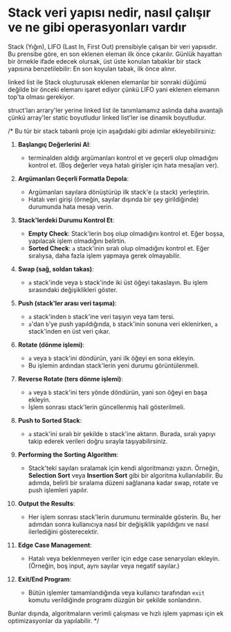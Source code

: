 
# Stack veri yapısı nedir, nasıl çalışır ve ne gibi operasyonları vardır
Stack (Yığın), LIFO (Last In, First Out) prensibiyle çalışan bir veri yapısıdır. Bu prensibe göre, en son eklenen eleman ilk önce çıkarılır. Günlük hayattan bir örnekle ifade edecek olursak, üst üste konulan tabaklar bir stack yapısına benzetilebilir: En son koyulan tabak, ilk önce alınır.



linked list ile Stack oluşturusak eklenen elemanlar bir sonraki düğümü değilde bir önceki elemanı işaret ediyor çünkü LIFO yani eklenen elemanın top'ta olması gerekiyor.

struct'ları arrary'ler yerine linked list ile tanımlamamız aslında daha avantajlı çünkü array'ler static boyutludur linked list'ler ise dinamik boyutludur.




/*
Bu tür bir stack tabanlı proje için aşağıdaki gibi adımlar ekleyebilirsiniz:

1. **Başlangıç Değerlerini Al**: 
   - terminalden aldığı argümanları kontrol et ve geçerli olup olmadığını kontrol et. (Boş değerler veya hatalı girişler için hata mesajları ver).

2. **Argümanları Geçerli Formatla Depola**:
   - Argümanları sayılara dönüştürüp ilk stack'e (`a` stack) yerleştirin.
   - Hatalı veri girişi (örneğin, sayılar dışında bir şey girildiğinde) durumunda hata mesajı verin.

3. **Stack'lerdeki Durumu Kontrol Et**:
   - **Empty Check**: Stack'lerin boş olup olmadığını kontrol et. Eğer boşsa, yapılacak işlem olmadığını belirtin.
   - **Sorted Check**: `a` stack'inin sıralı olup olmadığını kontrol et. Eğer sıralıysa, daha fazla işlem yapmaya gerek olmayabilir.

4. **Swap (sağ, soldan takas)**:
   - `a` stack'inde veya `b` stack'inde iki üst öğeyi takaslayın. Bu işlem sırasındaki değişiklikleri göster.

5. **Push (stack'ler arası veri taşıma)**:
   - `a` stack'inden `b` stack'ine veri taşıyın veya tam tersi.
   - `a`'dan `b`'ye push yapıldığında, `b` stack'inin sonuna veri eklenirken, `a` stack'inden en üst veri çıkar.

6. **Rotate (dönme işlemi)**:
   - `a` veya `b` stack'ini döndürün, yani ilk öğeyi en sona ekleyin. 
   - Bu işlemin ardından stack'lerin yeni durumu görüntülenmeli.

7. **Reverse Rotate (ters dönme işlemi)**:
   - `a` veya `b` stack'ini ters yönde döndürün, yani son öğeyi en başa ekleyin.
   - İşlem sonrası stack'lerin güncellenmiş hali gösterilmeli.

8. **Push to Sorted Stack**:
   - `a` stack'ini sıralı bir şekilde `b` stack'ine aktarın. Burada, sıralı yapıyı takip ederek verileri doğru sırayla taşıyabilirsiniz.

9. **Performing the Sorting Algorithm**:
   - Stack'teki sayıları sıralamak için kendi algoritmanızı yazın. Örneğin, **Selection Sort** veya **Insertion Sort** gibi bir algoritma kullanılabilir. Bu adımda, belirli bir sıralama düzeni sağlanana kadar swap, rotate ve push işlemleri yapılır.

10. **Output the Results**:
    - Her işlem sonrası stack'lerin durumunu terminalde gösterin. Bu, her adımdan sonra kullanıcıya nasıl bir değişiklik yapıldığını ve nasıl ilerlediğini gösterecektir.

11. **Edge Case Management**:
    - Hatalı veya beklenmeyen veriler için edge case senaryoları ekleyin. (Örneğin, boş input, aynı sayılar veya negatif sayılar.)

12. **Exit/End Program**:
    - Bütün işlemler tamamlandığında veya kullanıcı tarafından `exit` komutu verildiğinde programı düzgün bir şekilde sonlandırın.

Bunlar dışında, algoritmaların verimli çalışması ve hızlı işlem yapması için ek optimizasyonlar da yapılabilir.
*/
